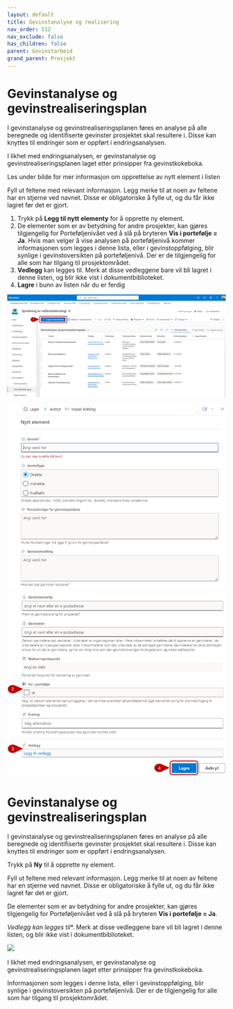 ```yaml
---
layout: default
title: Gevinstanalyse og realisering
nav_order: 512
nav_exclude: false
has_children: false
parent: Gevinstarbeid
grand_parent: Prosjekt
---
```


# Gevinstanalyse og gevinstrealiseringsplan

I gevinstanalyse og gevinstrealiseringsplanen føres en analyse på alle beregnede og identifiserte gevinster prosjektet skal resultere i. Disse kan knyttes til endringer som er oppført i endringsanalysen.

I likhet med endringsanalysen, er gevinstanalyse og gevinstrealiseringsplanen laget etter prinsipper fra gevinstkokeboka.

Les under bilde for mer informasjon om opprettelse av nytt element i listen

Fyll ut feltene med relevant informasjon. Legg merke til at noen av feltene har en stjerne ved navnet. Disse er obligatoriske å fylle ut, og du får ikke lagret før det er gjort.

1. Trykk på **Legg til nytt elementy** for å opprette ny element.
2. De elementer som er av betydning for andre prosjekter, kan gjøres tilgjengelig for Porteføljenivået ved å slå på bryteren **Vis i portefølje = Ja**. Hvis man velger å vise analysen på porteføljenivå kommer informasjonen som legges i denne lista, eller i gevinstoppfølging, blir synlige i gevinstoversikten på porteføljenivå. Der er de tilgjengelig for alle som har tilgang til prosjektområdet.
3. **Vedlegg** kan legges til. Merk at disse vedleggene bare vil bli lagret i denne listen, og blir ikke vist i dokumentbiblioteket.
4. **Lagre** i bunn av listen når du er ferdig

![](./media/512-Gevinstanalyse.png)

![](./media/512-GevinstanalyseNy1.png)

![](./media/512-GevinstanalyseNy2.png)



# Gevinstanalyse og gevinstrealiseringsplan

I gevinstanalyse og gevinstrealiseringsplanen føres en analyse på alle beregnede og identifiserte gevinster prosjektet skal resultere i. Disse kan knyttes til endringer som er oppført i endringsanalysen.

Trykk på **Ny** til å opprette ny element.

Fyll ut feltene med relevant informasjon. Legg merke til at noen av feltene har en stjerne ved navnet. Disse er obligatoriske å fylle ut, og du får ikke lagret før det er gjort.

De elementer som er av betydning for andre prosjekter, kan gjøres tilgjengelig for Porteføljenivået ved å slå på bryteren **Vis i portefølje = Ja**.

**Vedlegg* kan legges til**. Merk at disse vedleggene bare vil bli lagret i denne listen, og blir ikke vist i dokumentbiblioteket.

![](./media/Gevinstanalyse.png)

I likhet med endringsanalysen, er gevinstanalyse og
gevinstrealiseringsplanen laget etter prinsipper fra gevinstkokeboka.

Informasjonen som legges i denne lista, eller i gevinstoppfølging, blir synlige i gevinstoversikten på porteføljenivå. Der er de tilgjengelig for alle som har tilgang til prosjektområdet.
